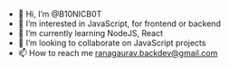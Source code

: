 - 👋 Hi, I’m @B10NICB0T
- 👀 I’m interested in JavaScript, for frontend or backend
- 🌱 I’m currently learning NodeJS, React
- 💞️ I’m looking to collaborate on JavaScript projects
- 📫 How to reach me ranagaurav.backdev@gmail.com

<!---
B10NICB0T/B10NICB0T is a ✨ special ✨ repository because its `README.md` (this file) appears on your GitHub profile.
You can click the Preview link to take a look at your changes.
--->
